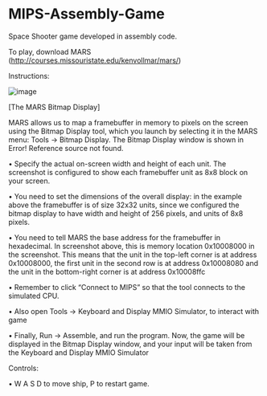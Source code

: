 # MIPS-Assembly-Game
Space Shooter game developed in assembly code.

To play, download MARS (http://courses.missouristate.edu/kenvollmar/mars/)

Instructions: 

![image](https://user-images.githubusercontent.com/85118557/218233952-297767e1-a5f0-4b43-99cd-9e91a3631c1f.png)

[The MARS Bitmap Display]

MARS allows us to map a framebuffer in memory to pixels on the screen using the Bitmap Display tool, which you launch by selecting it in the MARS menu: Tools → Bitmap Display. The Bitmap Display window is shown in Error! Reference source not found.

• Specify the actual on-screen width and height of each unit. The screenshot is configured to show each framebuffer unit as 8x8 block on your screen.

• You need to set the dimensions of the overall display: in the example above the framebuffer is of size 32x32 units, since we configured the bitmap display to have width and height of 256 pixels, and units of 8x8 pixels.

• You need to tell MARS the base address for the framebuffer in hexadecimal. In screenshot above, this is memory location 0x10008000 in the screenshot. This means that the unit in the top-left corner is at address 0x10008000, the first unit in the second row is at address 0x10008080 and the unit in the bottom-right corner is at address 0x10008ffc

• Remember to click “Connect to MIPS” so that the tool connects to the simulated CPU.

• Also open Tools -> Keyboard and Display MMIO Simulator, to interact with game

• Finally, Run -> Assemble, and run the program. Now, the game will be displayed in the Bitmap Display window, and your input will be taken from the Keyboard and Display MMIO Simulator

Controls: 

• W A S D to move ship, P to restart game.

